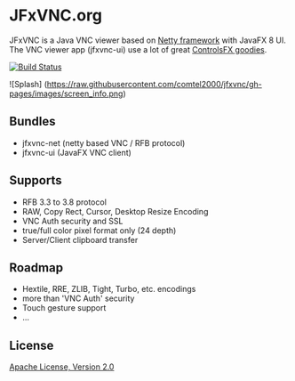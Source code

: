 # JFxVNC.org
JFxVNC is a Java VNC viewer based on [Netty framework](https://github.com/netty/netty) with JavaFX 8 UI. The VNC viewer app (jfxvnc-ui) use a lot of great [ControlsFX goodies](https://bitbucket.org/controlsfx/controlsfx/). 

[![Build Status](https://travis-ci.org/comtel2000/jfxvnc.png)](https://travis-ci.org/comtel2000/jfxvnc)

![Splash] (https://raw.githubusercontent.com/comtel2000/jfxvnc/gh-pages/images/screen_info.png)

## Bundles
- jfxvnc-net (netty based VNC / RFB protocol)
- jfxvnc-ui (JavaFX VNC client)

## Supports
- RFB 3.3 to 3.8 protocol
- RAW, Copy Rect, Cursor, Desktop Resize Encoding
- VNC Auth security and SSL
- true/full color pixel format only (24 depth)
- Server/Client clipboard transfer

## Roadmap
- Hextile, RRE, ZLIB, Tight, Turbo, etc. encodings
- more than 'VNC Auth' security
- Touch gesture support
- ...

## License
[Apache License, Version 2.0](http://www.apache.org/licenses/LICENSE-2.0)